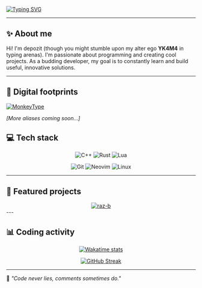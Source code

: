 [![Typing SVG](https://readme-typing-svg.herokuapp.com?font=Roboto+Slab&weight=500&size=35&pause=1000&color=5A30FFBB&center=true&random=false&width=1000&height=70&lines=Hi%2C+I'm+depozit)](https://git.io/typing-svg)

---

## ✨ About me

Hi! I'm depozit (though you might stumble upon my alter ego **YK4M4** in typing arenas). 
I'm passionate about programming and creating cool projects. As a budding developer, 
my goal is to constantly learn and build useful, innovative solutions.

---

## 🔗 Digital footprints
[![MonkeyType](https://img.shields.io/badge/YK4M4@MonkeyType-000000?style=for-the-badge&logo=keyboard&logoColor=white)](https://monkeytype.com/profile/YK4M4)

*[More aliases coming soon...]* 

## 💻 Tech stack
<div align="center">
  
![C++](https://img.shields.io/badge/c++-%2300599C.svg?style=for-the-badge&logo=c%2B%2B&logoColor=white)
![Rust](https://img.shields.io/badge/rust-%23000000.svg?style=for-the-badge&logo=rust&logoColor=white)
![Lua](https://img.shields.io/badge/lua-%232C2D72.svg?style=for-the-badge&logo=lua&logoColor=white)
  
![Git](https://img.shields.io/badge/git-%23F05033.svg?style=for-the-badge&logo=git&logoColor=white)
![Neovim](https://img.shields.io/badge/Neovim-%2357A143.svg?style=for-the-badge&logo=neovim&logoColor=white)
![Linux](https://img.shields.io/badge/Pop!_OS-48B9C7?style=for-the-badge&logo=Pop!_OS&logoColor=white)
</div>

---

## 🌟 Featured projects

<div align="center" style="display: flex; flex-wrap: wrap; justify-content: center; align-items: flex-start; gap: 20px;">

  
  <a href="https://github.com/depozitS/raz-b">
    <img src="https://github-readme-stats.vercel.app/api/pin/?username=depozitS&repo=raz-b&theme=tokyonight&show_owner=true" alt="raz-b">
  </a>
</div>
---

## 📊 Coding activity

<div align="center">

[![Wakatime stats](https://github-readme-stats.vercel.app/api/wakatime?username=Depozit&layout=compact&theme=tokyonight)](https://wakatime.com/@Depozit)

[![GitHub Streak](https://streak-stats.demolab.com?user=depozitS&theme=tokyonight&date_format=j%20M%5B%20Y%5D&mode=weekly)](https://git.io/streak-stats)

</div>

---

🔐 *"Code never lies, comments sometimes do."*

